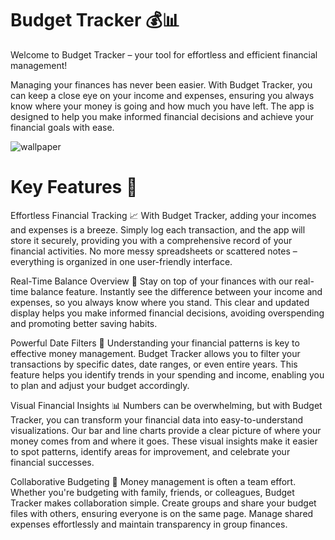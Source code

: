 # Budget Tracker 💰📊

Welcome to Budget Tracker – your tool for effortless and efficient financial management!

Managing your finances has never been easier. With Budget Tracker, you can keep a close eye on your income and expenses, ensuring you always know where your money is going and how much you have left. The app is designed to help you make informed financial decisions and achieve your financial goals with ease.

![wallpaper](https://github.com/user-attachments/assets/142d71cd-312c-410f-a355-0a60c4f5b3a2)

# Key Features 🚀

Effortless Financial Tracking 📈
With Budget Tracker, adding your incomes and expenses is a breeze. Simply log each transaction, and the app will store it securely, providing you with a comprehensive record of your financial activities. No more messy spreadsheets or scattered notes – everything is organized in one user-friendly interface.

Real-Time Balance Overview 💸
Stay on top of your finances with our real-time balance feature. Instantly see the difference between your income and expenses, so you always know where you stand. This clear and updated display helps you make informed financial decisions, avoiding overspending and promoting better saving habits.

Powerful Date Filters 📅
Understanding your financial patterns is key to effective money management. Budget Tracker allows you to filter your transactions by specific dates, date ranges, or even entire years. This feature helps you identify trends in your spending and income, enabling you to plan and adjust your budget accordingly.

Visual Financial Insights 📊
Numbers can be overwhelming, but with Budget Tracker, you can transform your financial data into easy-to-understand visualizations. Our bar and line charts provide a clear picture of where your money comes from and where it goes. These visual insights make it easier to spot patterns, identify areas for improvement, and celebrate your financial successes.

Collaborative Budgeting 🤝
Money management is often a team effort. Whether you're budgeting with family, friends, or colleagues, Budget Tracker makes collaboration simple. Create groups and share your budget files with others, ensuring everyone is on the same page. Manage shared expenses effortlessly and maintain transparency in group finances.


 
